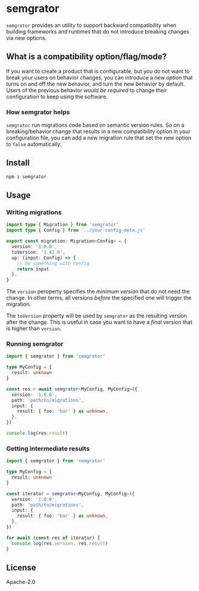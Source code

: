 # semgrator

`semgrator` provides an utility to support backward compatibility when building frameworks and runtimes
that do not introduce breaking changes via new options.

## What is a compatibility option/flag/mode?

If you want to create a product that is configurable, but you do not want to break your users on behavior changes,
you can introduce a _new option_ that turns on and off the new behavior, and turn the new behavior by default.
Users of the previous behavior _would be required_ to change their configuration to keep using the software.

### How semgrator helps

`semgrator` run migrations code based on semantic version rules. So on a breaking/behavior change that results in a new
compatibility option in your configuration file, you can add a new migration rule that set the new option to `false`
automatically.

## Install

```js
npm i semgrator
```

## Usage

### Writing migrations

```ts
import type { Migration } from 'semgrator'
import type { Config } from '../your-config-meta.js'

export const migration: Migration<Config> = {
  version: '1.0.0',
  toVersion: '1.42.0',
  up: (input: Config) => {
    // Do something with Config
    return input
  },
}
```

The `version` peroperty specifies the _minimum version_ that do not need the change.
In other terms, all versions _before_ the specified one will trigger the migration.

The `toVersion` property will be used by `semgrator` as the resulting version after the change.
This is useful in case you want to have a _final_ version that is higher than `version`.

### Running semgrator

```ts
import { semgrator } from 'semgrator'

type MyConfig = {
  result: unknown
}

const res = await semgrator<MyConfig, MyConfig>({
  version: '1.0.0',
  path: 'path/to/migrations',
  input: {
    result: { foo: 'bar' } as unknown,
  },
})

console.log(res.result)
```

### Getting intermediate results

```ts
import { semgrator } from 'semgrator'

type MyConfig = {
  result: unknown
}

const iterator = semgrator<MyConfig, MyConfig>({
  version: '1.0.0',
  path: 'path/to/migrations',
  input: {
    result: { foo: 'bar' } as unknown,
  },
})

for await (const res of iterator) {
  console.log(res.version, res.result)
}
```

## License

Apache-2.0
